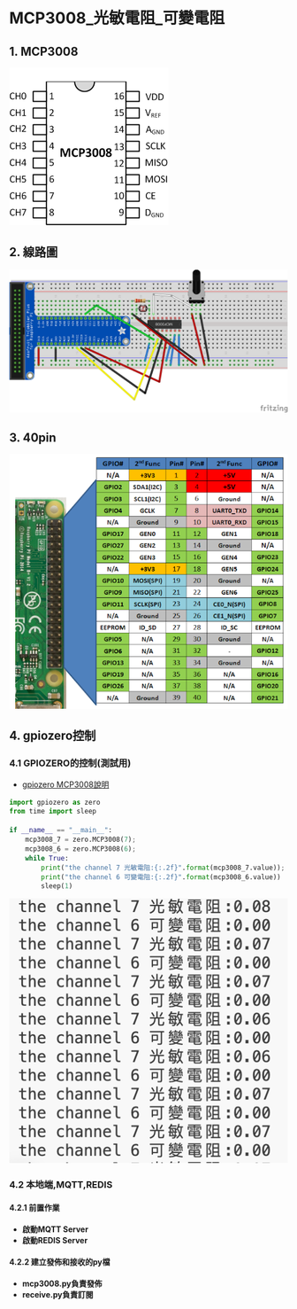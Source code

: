 # MCP3008_光敏電阻_可變電阻

## 1. MCP3008
![](./images/xxmcp3008.png)

## 2. 線路圖
![](./images/mcp3008_bb.png)

## 3. 40pin
![](./images/GPIO.png)

## 4. gpiozero控制

### 4.1 GPIOZERO的控制(測試用)
- [gpiozero MCP3008說明]()

```python
import gpiozero as zero
from time import sleep

if __name__ == "__main__":
    mcp3008_7 = zero.MCP3008(7);
    mcp3008_6 = zero.MCP3008(6);
    while True:
        print("the channel 7 光敏電阻:{:.2f}".format(mcp3008_7.value));
        print("the channel 6 可變電阻:{:.2f}".format(mcp3008_6.value))
        sleep(1)
```

![](./images/pic2.png)


### 4.2 本地端,MQTT,REDIS
#### 4.2.1 前置作業
- **啟動MQTT Server**
- **啟動REDIS Server**

#### 4.2.2 建立發佈和接收的py檔
- **mcp3008.py負責發佈**
- **receive.py負責訂閱**


